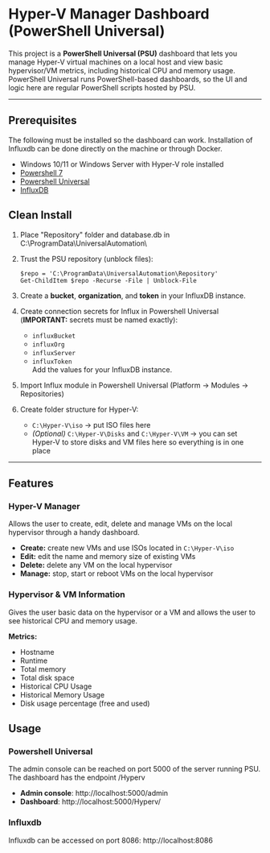 # Hyper-V Manager Dashboard (PowerShell Universal)

This project is a **PowerShell Universal (PSU)** dashboard that lets you manage Hyper-V virtual machines on a local host and view basic hypervisor/VM metrics, including historical CPU and memory usage. PowerShell Universal runs PowerShell-based dashboards, so the UI and logic here are regular PowerShell scripts hosted by PSU.

---

## Prerequisites
The following must be installed so the dashboard can work. Installation of Influxdb can be done directly on the machine or through Docker.
  - Windows 10/11 or Windows Server with Hyper-V role installed
  - [Powershell 7](https://learn.microsoft.com/en-us/powershell/scripting/install/installing-powershell-on-windows?view=powershell-7.5)
  - [Powershell Universal](https://powershelluniversal.com/downloads)
  - [InfluxDB](https://docs.influxdata.com/influxdb3/enterprise/install/#download-and-install-the-latest-build-artifacts)

## Clean Install

1. Place "Repository" folder and database.db in C:\ProgramData\UniversalAutomation\ 

2. Trust the PSU repository (unblock files):

       $repo = 'C:\ProgramData\UniversalAutomation\Repository'
       Get-ChildItem $repo -Recurse -File | Unblock-File

3. Create a **bucket**, **organization**, and **token** in your InfluxDB instance.

4. Create connection secrets for Influx in Powershell Universal (**IMPORTANT:** secrets must be named exactly):
   - `influxBucket`
   - `influxOrg`
   - `influxServer`
   - `influxToken`  
   Add the values for your InfluxDB instance.

5. Import Influx module in Powershell Universal (Platform -> Modules -> Repositories)

6. Create folder structure for Hyper-V:
   - `C:\Hyper-V\iso` → put ISO files here
   - *(Optional)* `C:\Hyper-V\Disks` and `C:\Hyper-V\VM` → you can set Hyper-V to store disks and VM files here so everything is in one place


---

## Features

### Hyper-V Manager

Allows the user to create, edit, delete and manage VMs on the local hypervisor through a handy dashboard.

- **Create:** create new VMs and use ISOs located in `C:\Hyper-V\iso`
- **Edit:** edit the name and memory size of existing VMs
- **Delete:** delete any VM on the local hypervisor
- **Manage:** stop, start or reboot VMs on the local hypervisor

### Hypervisor & VM Information

Gives the user basic data on the hypervisor or a VM and allows the user to see historical CPU and memory usage.

**Metrics:**
- Hostname
- Runtime
- Total memory
- Total disk space
- Historical CPU Usage
- Historical Memory Usage
- Disk usage percentage (free and used)

## Usage

### Powershell Universal

The admin console can be reached on port 5000 of the server running PSU. The dashboard has the endpoint /Hyperv
- **Admin console**: http://localhost:5000/admin
- **Dashboard**: http://localhost:5000/Hyperv/

### Influxdb

Influxdb can be accessed on port 8086: http://localhost:8086
